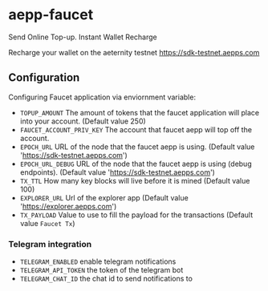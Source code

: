 # aepp-faucet

Send Online Top-up. Instant Wallet Recharge

Recharge your wallet on the aeternity testnet https://sdk-testnet.aepps.com

## Configuration

Configuring Faucet application via enviornment variable:

- `TOPUP_AMOUNT` The amount of tokens that the faucet application will place into your account. (Default value 250)
- `FAUCET_ACCOUNT_PRIV_KEY` The account that faucet aepp will top off the account.
- `EPOCH_URL` URL of the node that the faucet aepp is using. (Default value 'https://sdk-testnet.aepps.com')
- `EPOCH_URL_DEBUG` URL of the node that the faucet aepp is using (debug endpoints). (Default value 'https://sdk-testnet.aepps.com')
- `TX_TTL` How many key blocks will live before it is mined (Default value 100)
- `EXPLORER_URL` Url of the explorer app (Default value 'https://explorer.aepps.com')
- `TX_PAYLOAD` Value to use to fill the payload for the transactions (Default value `Faucet Tx`)

### Telegram integration

- `TELEGRAM_ENABLED` enable telegram notifications
- `TELEGRAM_API_TOKEN` the token of the telegram bot
- `TELEGRAM_CHAT_ID` the chat id to send notifications to
